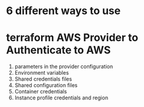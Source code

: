 # 6 different ways to use 
# terraform AWS Provider to Authenticate to AWS

1. parameters in the provider configuration
2. Environment variables
3. Shared credentials files
4. Shared configuration files
5. Container credentials
6. Instance profile credentials and region
